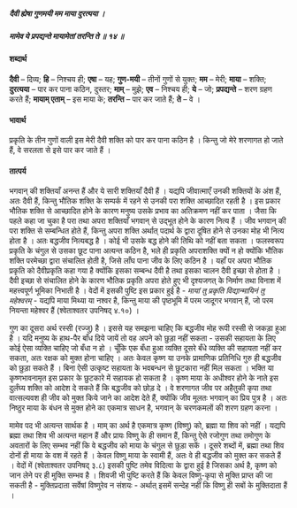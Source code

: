 ##### दैवी ह्येषा गुणमयी मम माया दुरत्यया ।
##### मामेव ये प्रपद्यन्ते मायामेतां तरन्ति ते ॥ १४ ॥

#### शब्दार्थ

**दैवी** – दिव्य; **हि** – निश्चय ही; **एषा** – यह; **गुण-मयी** – तीनों गुणों से युक्त; **मम** – मेरी; **माया** – शक्ति; **दुरत्यया** – पार कर पाना कठिन, दुस्तर; **माम्** – मुझे; **एव** – निश्चय ही; **ये** – जो; **प्रपद्यन्ते** – शरण ग्रहण करते हैं; **मायाम् एताम्** – इस माया के; **तरन्ति** – पार कर जाते हैं; **ते** – वे ।

#### भावार्थ

प्रकृति के तीन गुणों वाली इस मेरी दैवी शक्ति को पार कर पाना कठिन है । किन्तु जो मेरे शरणागत हो जाते हैं, वे सरलता से इसे पार कर जाते हैं ।

#### तात्पर्य

भगवान् की शक्तियाँ अनन्त हैं और ये सारी शक्तियाँ दैवी हैं । यद्यपि जीवात्माएँ उनकी शक्तियों के अंश हैं, अतः दैवी हैं, किन्तु भौतिक शक्ति के सम्पर्क में रहने से उनकी परा शक्ति आच्छादित रहती है । इस प्रकार भौतिक शक्ति से आच्छादित होने के कारण मनुष्य उसके प्रभाव का अतिक्रमण नहीं कर पाता । जैसा कि पहले कहा जा चुका है परा तथा अपरा शक्तियाँ भगवान् से उद्भूत होने के कारण नित्य हैं । जीव भगवान् की परा शक्ति से सम्बन्धित होते हैं, किन्तु अपरा शक्ति अर्थात् पदार्थ के द्वारा दूषित होने से उनका मोह भी नित्य होता है । अतः बद्धजीव नित्यबद्ध है । कोई भी उसके बद्ध होने की तिथि को नहीं बता सकता । फलस्वरूप प्रकृति के चंगुल से उसका छूट पाना अत्यन्त कठिन है, भले ही प्रकृति अपराशक्ति क्यों न हो क्योंकि भौतिक शक्ति परमेच्छा द्वारा संचालित होती है, जिसे लाँघ पाना जीव के लिए कठिन है । यहाँ पर अपरा भौतिक प्रकृति को दैवीप्रकृति कहा गया है क्योंकि इसका सम्बन्ध दैवी है तथा इसका चालन दैवी इच्छा से होता है । दैवी इच्छा से संचालित होने के कारण भौतिक प्रकृति अपरा होते हुए भी दृश्यजगत् के निर्माण तथा विनाश में महत्त्वपूर्ण भूमिका निभाती है । वेदों में इसकी पुष्टि इस प्रकार हुई है - *मायां तु प्रकृति विद्यान्मायिनं तु महेश्वरम्* - यद्यपि माया मिथ्या या नश्वर है, किन्तु माया की पृष्ठभूमि में परम जादूगर भगवान् हैं, जो परम नियन्ता महेश्वर हैं (श्वेताश्वतर उपनिषद् ४.१०) ।

गुण का दूसरा अर्थ रस्सी (रज्जु) है । इससे यह समझना चाहिए कि बद्धजीव मोह रूपी रस्सी से जकड़ा हुआ है । यदि मनुष्य के हाथ-पैर बाँध दिये जायें तो वह अपने को छुड़ा नहीं सकता - उसकी सहायता के लिए कोई ऐसा व्यक्ति चाहिए जो बँधा न हो । चूँकि एक बँधा हुआ व्यक्ति दूसरे बँधे व्यक्ति की सहायता नहीं कर सकता, अतः रक्षक को मुक्त होना चाहिए । अतः केवल कृष्ण या उनके प्रामाणिक प्रतिनिधि गुरु ही बद्धजीव को छुड़ा सकते हैं । बिना ऐसी उत्कृष्ट सहायता के भवबन्धन से छुटकारा नहीं मिल सकता । भक्ति या कृष्णभावनामृत इस प्रकार के छुटकारे में सहायक हो सकता है । कृष्ण माया के अधीश्वर होने के नाते इस दुर्लंघ्य शक्ति को आदेश दे सकते हैं कि बद्धजीव को छोड़ दे । वे शरणागत जीव पर अहैतुकी कृपा तथा वात्सल्यवश ही जीव को मुक्त किये जाने का आदेश देते हैं, क्योंकि जीव मूलतः भगवान् का प्रिय पुत्र है । अतः निष्ठुर माया के बंधन से मुक्त होने का एकमात्र साधन है, भगवान् के चरणकमलों की शरण ग्रहण करना ।

मामेव पद भी अत्यन्त सार्थक है । माम् का अर्थ है एकमात्र कृष्ण (विष्णु) को, ब्रह्मा या शिव को नहीं । यद्यपि ब्रह्मा तथा शिव भी अत्यन्त महान हैं और प्रायः विष्णु के ही समान हैं, किन्तु ऐसे रजोगुण तथा तमोगुण के अवतारों के लिए सम्भव नहीं कि वे बद्धजीव को माया के चंगुल से छुड़ा सकें । दूसरे शब्दों में, ब्रह्मा तथा शिव दोनों ही माया के वश में रहते हैं । केवल विष्णु माया के स्वामी हैं, अतः वे ही बद्धजीव को मुक्त कर सकते हैं । वेदों में (श्वेताश्वतर उपनिषद् ३.८) इसकी पुष्टि तमेव विदित्वा के द्वारा हुई है जिसका अर्थ है, कृष्ण को जान लेने पर ही मुक्ति सम्भव है । शिवजी भी पुष्टि करते हैं कि केवल विष्णु-कृपा से मुक्ति प्राप्त की जा सकती है - मुक्तिप्रदाता सर्वेषां विष्णुरेव न संशयः - अर्थात् इसमें सन्देह नहीं कि विष्णु ही सबों के मुक्तिदाता हैं ।